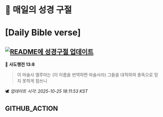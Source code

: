# 🙏 매일의 성경 구절
# [Daily Bible verse]
## [![README에 성경구절 업데이트](https://github.com/DONGSUKA/first_test/actions/workflows/update-readme-bible.yml/badge.svg)](https://github.com/DONGSUKA/first_test/actions/workflows/update-readme-bible.yml)
<!-- START_BIBLE_VERSE -->
📖 **사도행전 13:8**
> 이 마술사 엘루마는 (이 이름을 번역하면 마술사라) 그들을 대적하여 총독으로 믿지 못하게 힘쓰니

🕊️ _업데이트 시각: 2025-10-25 18:11:53 KST_
  <!-- END_BIBLE_VERSE -->
## GITHUB_ACTION
